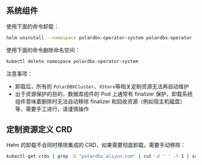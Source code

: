 ## 系统组件
使用下面的命令卸载：

```bash
helm uninstall --namespace polardbx-operator-system polardbx-operator
```

使用下面的命令删除命名空间：

```bash
kubectl delete namespace polardbx-operator-system
```

注意事项：

- 卸载后，所有的 `PolarDBXCluster`、`XStore`等相关定制资源无法再自动维护
- 出于资源保护的目的，数据库组件的 Pod 上通常有 finalizer 保护，卸载系统组件意味着删除时无法自动移除 finalizer 和回收资源（例如宿主机磁盘）等，需要手工进行，请谨慎操作

## 定制资源定义 CRD
Helm 的卸载不会同时移除集成的 CRD，如果需要彻底卸载，需要手动移除：

```bash
kubectl get crds | grep -E "polardbx.aliyun.com" | cut -d ' ' -f 1 | xargs kubectl delete crds
```
